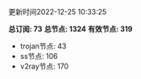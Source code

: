 更新时间2022-12-25 10:33:25

**总订阅: 73**
**总节点: 1324**
**有效节点: 319**
- trojan节点: 43
- ss节点: 106
- v2ray节点: 170
